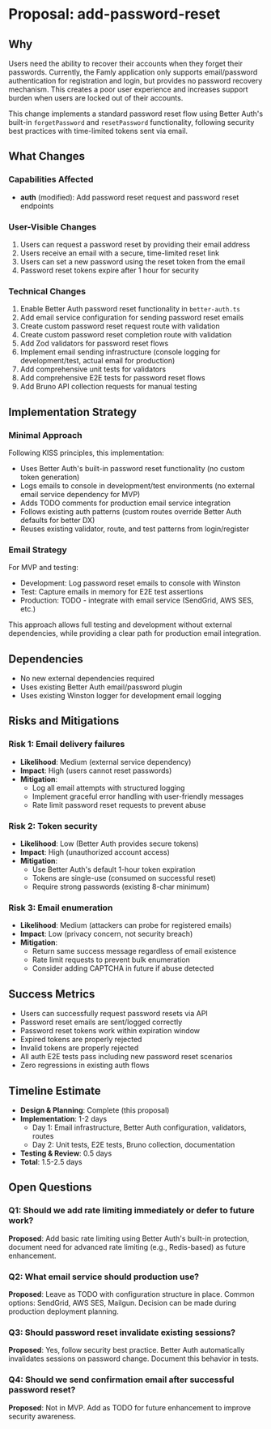 # Proposal: add-password-reset

## Why

Users need the ability to recover their accounts when they forget their passwords. Currently, the Famly application only supports email/password authentication for registration and login, but provides no password recovery mechanism. This creates a poor user experience and increases support burden when users are locked out of their accounts.

This change implements a standard password reset flow using Better Auth's built-in `forgetPassword` and `resetPassword` functionality, following security best practices with time-limited tokens sent via email.

## What Changes

### Capabilities Affected
- **auth** (modified): Add password reset request and password reset endpoints

### User-Visible Changes
1. Users can request a password reset by providing their email address
2. Users receive an email with a secure, time-limited reset link
3. Users can set a new password using the reset token from the email
4. Password reset tokens expire after 1 hour for security

### Technical Changes
1. Enable Better Auth password reset functionality in `better-auth.ts`
2. Add email service configuration for sending password reset emails
3. Create custom password reset request route with validation
4. Create custom password reset completion route with validation
5. Add Zod validators for password reset flows
6. Implement email sending infrastructure (console logging for development/test, actual email for production)
7. Add comprehensive unit tests for validators
8. Add comprehensive E2E tests for password reset flows
9. Add Bruno API collection requests for manual testing

## Implementation Strategy

### Minimal Approach
Following KISS principles, this implementation:
- Uses Better Auth's built-in password reset functionality (no custom token generation)
- Logs emails to console in development/test environments (no external email service dependency for MVP)
- Adds TODO comments for production email service integration
- Follows existing auth patterns (custom routes override Better Auth defaults for better DX)
- Reuses existing validator, route, and test patterns from login/register

### Email Strategy
For MVP and testing:
- Development: Log password reset emails to console with Winston
- Test: Capture emails in memory for E2E test assertions
- Production: TODO - integrate with email service (SendGrid, AWS SES, etc.)

This approach allows full testing and development without external dependencies, while providing a clear path for production email integration.

## Dependencies
- No new external dependencies required
- Uses existing Better Auth email/password plugin
- Uses existing Winston logger for development email logging

## Risks and Mitigations

### Risk 1: Email delivery failures
- **Likelihood**: Medium (external service dependency)
- **Impact**: High (users cannot reset passwords)
- **Mitigation**:
  - Log all email attempts with structured logging
  - Implement graceful error handling with user-friendly messages
  - Rate limit password reset requests to prevent abuse

### Risk 2: Token security
- **Likelihood**: Low (Better Auth provides secure tokens)
- **Impact**: High (unauthorized account access)
- **Mitigation**:
  - Use Better Auth's default 1-hour token expiration
  - Tokens are single-use (consumed on successful reset)
  - Require strong passwords (existing 8-char minimum)

### Risk 3: Email enumeration
- **Likelihood**: Medium (attackers can probe for registered emails)
- **Impact**: Low (privacy concern, not security breach)
- **Mitigation**:
  - Return same success message regardless of email existence
  - Rate limit requests to prevent bulk enumeration
  - Consider adding CAPTCHA in future if abuse detected

## Success Metrics
- Users can successfully request password resets via API
- Password reset emails are sent/logged correctly
- Password reset tokens work within expiration window
- Expired tokens are properly rejected
- Invalid tokens are properly rejected
- All auth E2E tests pass including new password reset scenarios
- Zero regressions in existing auth flows

## Timeline Estimate
- **Design & Planning**: Complete (this proposal)
- **Implementation**: 1-2 days
  - Day 1: Email infrastructure, Better Auth configuration, validators, routes
  - Day 2: Unit tests, E2E tests, Bruno collection, documentation
- **Testing & Review**: 0.5 days
- **Total**: 1.5-2.5 days

## Open Questions

### Q1: Should we add rate limiting immediately or defer to future work?
**Proposed**: Add basic rate limiting using Better Auth's built-in protection, document need for advanced rate limiting (e.g., Redis-based) as future enhancement.

### Q2: What email service should production use?
**Proposed**: Leave as TODO with configuration structure in place. Common options: SendGrid, AWS SES, Mailgun. Decision can be made during production deployment planning.

### Q3: Should password reset invalidate existing sessions?
**Proposed**: Yes, follow security best practice. Better Auth automatically invalidates sessions on password change. Document this behavior in tests.

### Q4: Should we send confirmation email after successful password reset?
**Proposed**: Not in MVP. Add as TODO for future enhancement to improve security awareness.
